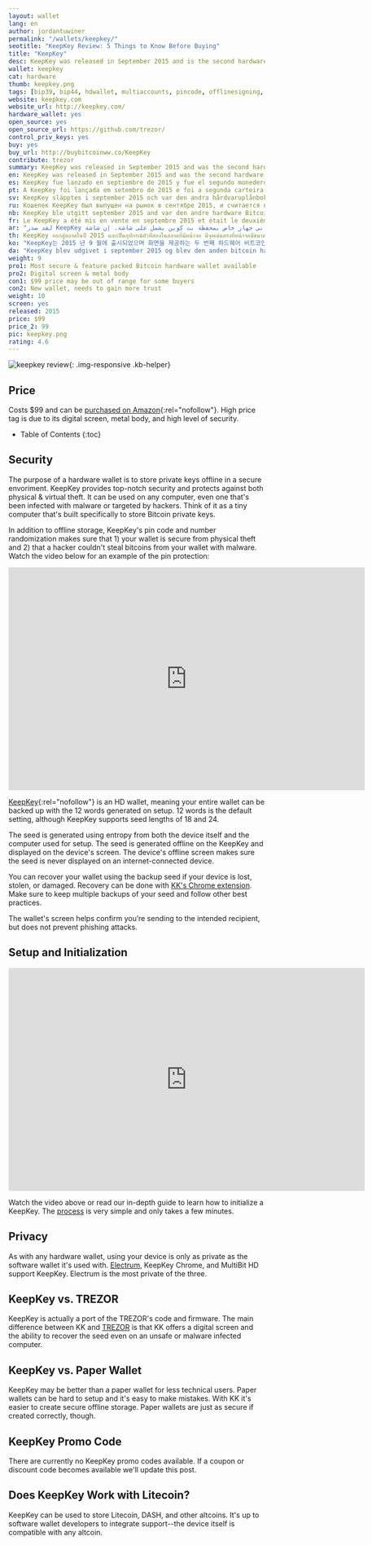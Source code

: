 ```yaml
---
layout: wallet
lang: en
author: jordantuwiner
permalink: "/wallets/keepkey/"
seotitle: "KeepKey Review: 5 Things to Know Before Buying"
title: "KeepKey"
desc: KeepKey was released in September 2015 and is the second hardware Bitcoin wallet to offer a screen. 
wallet: keepkey
cat: hardware
thumb: keepkey.png
tags: [bip39, bip44, hdwallet, multiaccounts, pincode, offlinesigning, coldstorage, hardware]
website: keepkey.com
website_url: http://keepkey.com/
hardware_wallet: yes
open_source: yes
open_source_url: https://github.com/trezor/
control_priv_keys: yes
buy: yes
buy_url: http://buybitcoinww.co/KeepKey
contribute: trezor
summary: KeepKey was released in September 2015 and was the second hardware Bitcoin wallet to offer a screen. The KeepKey's larger screen gives it some extra security features that the Nano S and Trezor lack. 
en: KeepKey was released in September 2015 and was the second hardware Bitcoin wallet to offer a screen. The KeepKey's larger screen gives it some extra security features that the Nano S and Trezor lack. 
es: KeepKey fue lanzado en septiembre de 2015 y fue el segundo monedero hardware Bitcoin en ofrecer una pantalla. La gran pantalla del KeepKey le otorga características de seguridad adicionales de las que el Nano S y el Trezor carecen.
pt: A KeepKey foi lançada em setembro de 2015 e foi a segunda carteira de Bitcoin de hardware a oferecer uma tela. A tela maior do KeepKey oferece alguns recursos de segurança a mais que você não encontra na Nano S e na Trezor.
sv: KeepKey släpptes i september 2015 och var den andra hårdvaruplånboken med skärm. Keepkeys större skärm har extra säkerhetsfunktioner som både Nano S och Trezor saknar.
ru: Кошелек KeepKey был выпущен на рынок в сентябре 2015, и считается вторым кошельком в истории, оборудованным экраном. Большой экран KeepKey позволил разработчикам добавить несколько новых мер защиты, которые отсутствуют в Nano S и Trezor.
nb: KeepKey ble utgitt september 2015 and var den andre hardware Bitcoin lommeboken med skjerm. KeepKey har en litt større skjerm og noen flere sikkerhetsfunksjoner som både Nano S og Trezor ikke har.
fr: Le KeepKey a été mis en vente en septembre 2015 et était le deuxième portefeuille matériel Bitcoin à présenter un écran. Le grand écran du KeepKey offre des aspects sécuritaires que le Nano S et le Trezor n’ont pas.
ar: "لقد صدر KeepKey في سبتمبر 2015، ولقد كان ثاني جهاز خاص بمحفظة بت كوين يشمل على شاشة. إن شاشة KeepKey الكبيرة تعطيك بعض ميزات الحماية والآمان والتي لا يوفرها Nano S و Trezor."
th: KeepKey ออกสู่ตลาดในปี 2015 และเป็นอุปกรณ์ตัวที่สองในตลาดที่มีหน้าจอ มีจุดเด่นตรงที่หน้าจอมีขนาดใหญ่ เพิ่มฟีเจอร์ความปลอดภัยได้มากกว่า Nano S และ Trezor.
ko: "KeepKey는 2015 년 9 월에 출시되었으며 화면을 제공하는 두 번째 하드웨어 비트코인 지갑이었습니다. KeepKey의 더 큰 화면은 Nano S와 Trezor에 없는 몇 가지 추가 보안 기능을 제공합니다."
da: "KeepKey blev udgivet i september 2015 og blev den anden bitcoin hardware-tegnebog som inkluderede en skærm. KeepKeys større skærm giver den nogle ekstra sikkerhedsfunktioner som Nano S og Trezor mangler."
weight: 9
pro1: Most secure & feature packed Bitcoin hardware wallet available
pro2: Digital screen & metal body
con1: $99 price may be out of range for some buyers
con2: New wallet, needs to gain more trust
weight: 10
screen: yes
released: 2015
price: $99
price_2: 99
pic: keepkey.png
rating: 4.6
---
```

![keepkey review][kkh]{: .img-responsive .kb-helper}

## Price 

Costs $99 and can be [purchased on Amazon](http://buybitcoinww.co/KeepKey){:rel="nofollow"}. High price tag is due to its digital screen, metal body, and high level of security.  

* Table of Contents
{:toc}

## Security

The purpose of a hardware wallet is to store private keys offline in a secure envoriment. KeepKey provides top-notch security and protects against both physical & virtual theft. It can be used on any computer, even one that's been infected with malware or targeted by hackers. Think of it as a tiny computer that's built specifically to store Bitcoin private keys. 

In addition to offline storage, KeepKey's pin code and number randomization makes sure that 1) your wallet is secure from physical theft and 2) that a hacker couldn't steal bitcoins from your wallet with malware. Watch the video below for an example of the pin protection: 

<iframe src="https://player.vimeo.com/video/141067566?title=0&byline=0&portrait=0" width="700" height="438" frameborder="0" webkitallowfullscreen mozallowfullscreen allowfullscreen></iframe>

[KeepKey](http://buybitcoinww.co/KeepKey){:rel="nofollow"} is an HD wallet, meaning your entire wallet can be backed up with the 12 words generated on setup. 12 words is the default setting, although KeepKey supports seed lengths of 18 and 24. 

The seed is generated using entropy from both the device itself and the computer used for setup. The seed is generated offline on the KeepKey and displayed on the device's screen. The device's offline screen makes sure the seed is never displayed on an internet-connected device.

You can recover your wallet using the backup seed if your device is lost, stolen, or damaged. Recovery can be done with [KK's Chrome extension](https://chrome.google.com/webstore/detail/keepkey-wallet/hmldnhmidmcofnbojkgfnibmhmjopbpc). Make sure to keep multiple backups of your seed and follow other best practices. 

The wallet's screen helps confirm you’re sending to the intended recipient, but does not prevent phishing attacks.  

## Setup and Initialization 

<iframe src="https://player.vimeo.com/video/140880803?title=0&byline=0&portrait=0" width="700" height="438" frameborder="0" webkitallowfullscreen mozallowfullscreen allowfullscreen></iframe>

Watch the video above or read our in-depth guide to learn how to initialize a KeepKey. The [process](https://www.keepkey.com/support/get-started/) is very simple and only takes a few minutes.

## Privacy

As with any hardware wallet, using your device is only as private as the software wallet it's used with. [Electrum](/wallets/electrum/), KeepKey Chrome, and MultiBit HD support KeepKey. Electrum is the most private of the three.

## KeepKey vs. TREZOR

KeepKey is actually a port of the TREZOR's code and firmware. The main difference between KK and [TREZOR](/wallets/trezor/) is that KK offers a digital screen and the ability to recover the seed even on an unsafe or malware infected computer. 

## KeepKey vs. Paper Wallet

KeepKey may be better than a paper wallet for less technical users. Paper wallets can be hard to setup and it's easy to make mistakes. With KK it's easier to create secure offline storage. Paper wallets are just as secure if created correctly, though. 

## KeepKey Promo Code

There are currently no KeepKey promo codes available. If a coupon or discount code becomes available we'll update this post. 

## Does KeepKey Work with Litecoin?

KeepKey can be used to store Litecoin, DASH, and other altcoins. It's up to software wallet developers to integrate support--the device itself is compatible with any altcoin. 

[kkh]: /img/keepkey/transactionhand.jpg
[1]: /img/keepkey/1.png
[2]: /img/keepkey/2.png
[3]: /img/keepkey/3.png
[4]: /img/keepkey/4.png
[5]: /img/keepkey/5.png
[6]: /img/keepkey/6.png
[7]: /img/keepkey/7.png
[8]: /img/keepkey/8.png